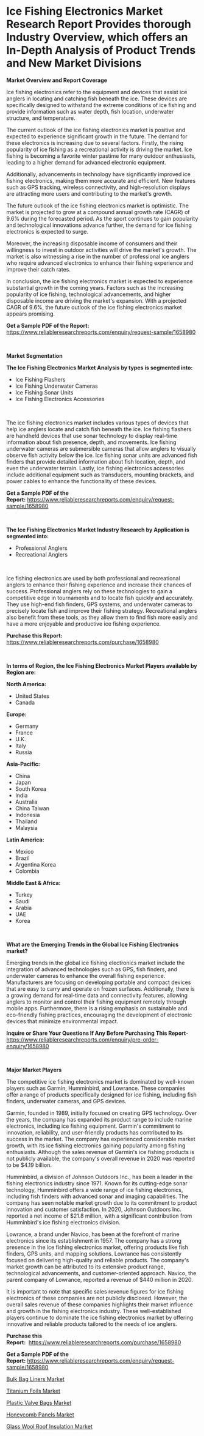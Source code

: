 <p><h1>Ice Fishing Electronics Market Research Report Provides thorough Industry Overview, which offers an In-Depth Analysis of Product Trends and New Market Divisions</h1></p><p><strong>Market Overview and Report Coverage</strong></p>
<p><p>Ice fishing electronics refer to the equipment and devices that assist ice anglers in locating and catching fish beneath the ice. These devices are specifically designed to withstand the extreme conditions of ice fishing and provide information such as water depth, fish location, underwater structure, and temperature.</p><p>The current outlook of the ice fishing electronics market is positive and expected to experience significant growth in the future. The demand for these electronics is increasing due to several factors. Firstly, the rising popularity of ice fishing as a recreational activity is driving the market. Ice fishing is becoming a favorite winter pastime for many outdoor enthusiasts, leading to a higher demand for advanced electronic equipment.</p><p>Additionally, advancements in technology have significantly improved ice fishing electronics, making them more accurate and efficient. New features such as GPS tracking, wireless connectivity, and high-resolution displays are attracting more users and contributing to the market's growth.</p><p>The future outlook of the ice fishing electronics market is optimistic. The market is projected to grow at a compound annual growth rate (CAGR) of 9.6% during the forecasted period. As the sport continues to gain popularity and technological innovations advance further, the demand for ice fishing electronics is expected to surge.</p><p>Moreover, the increasing disposable income of consumers and their willingness to invest in outdoor activities will drive the market's growth. The market is also witnessing a rise in the number of professional ice anglers who require advanced electronics to enhance their fishing experience and improve their catch rates.</p><p>In conclusion, the ice fishing electronics market is expected to experience substantial growth in the coming years. Factors such as the increasing popularity of ice fishing, technological advancements, and higher disposable income are driving the market's expansion. With a projected CAGR of 9.6%, the future outlook of the ice fishing electronics market appears promising.</p></p>
<p><strong>Get a Sample PDF of the Report:</strong> <a href="https://www.reliableresearchreports.com/enquiry/request-sample/1658980">https://www.reliableresearchreports.com/enquiry/request-sample/1658980</a></p>
<p>&nbsp;</p>
<p><strong>Market Segmentation</strong></p>
<p><strong>The Ice Fishing Electronics Market Analysis by types is segmented into:</strong></p>
<p><ul><li>Ice Fishing Flashers</li><li>Ice Fishing Underwater Cameras</li><li>Ice Fishing Sonar Units</li><li>Ice Fishing Electronics Accessories</li></ul></p>
<p>&nbsp;</p>
<p><p>The ice fishing electronics market includes various types of devices that help ice anglers locate and catch fish beneath the ice. Ice fishing flashers are handheld devices that use sonar technology to display real-time information about fish presence, depth, and movements. Ice fishing underwater cameras are submersible cameras that allow anglers to visually observe fish activity below the ice. Ice fishing sonar units are advanced fish finders that provide detailed information about fish location, depth, and even the underwater terrain. Lastly, ice fishing electronics accessories include additional equipment such as transducers, mounting brackets, and power cables to enhance the functionality of these devices.</p></p>
<p><strong>Get a Sample PDF of the Report:</strong>&nbsp;<a href="https://www.reliableresearchreports.com/enquiry/request-sample/1658980">https://www.reliableresearchreports.com/enquiry/request-sample/1658980</a></p>
<p>&nbsp;</p>
<p><strong>The Ice Fishing Electronics Market Industry Research by Application is segmented into:</strong></p>
<p><ul><li>Professional Anglers</li><li>Recreational Anglers</li></ul></p>
<p>&nbsp;</p>
<p><p>Ice fishing electronics are used by both professional and recreational anglers to enhance their fishing experience and increase their chances of success. Professional anglers rely on these technologies to gain a competitive edge in tournaments and to locate fish quickly and accurately. They use high-end fish finders, GPS systems, and underwater cameras to precisely locate fish and improve their fishing strategy. Recreational anglers also benefit from these tools, as they allow them to find fish more easily and have a more enjoyable and productive ice fishing experience.</p></p>
<p><strong>Purchase this Report:</strong>&nbsp; <a href="https://www.reliableresearchreports.com/purchase/1658980">https://www.reliableresearchreports.com/purchase/1658980</a></p>
<p>&nbsp;</p>
<p><strong>In terms of Region, the Ice Fishing Electronics Market Players available by Region are:</strong></p>
<p>
    <p> <strong> North America: </strong>
        <ul>
            <li>United States</li>
            <li>Canada</li>
        </ul>
        </p> 
    <p> <strong> Europe: </strong>
        <ul>
            <li>Germany</li>
            <li>France</li>
            <li>U.K.</li>
            <li>Italy</li>
            <li>Russia</li>
        </ul>
        </p> 
    <p> <strong> Asia-Pacific: </strong>
        <ul>
            <li>China</li>
            <li>Japan</li>
            <li>South Korea</li>
            <li>India</li>
            <li>Australia</li>
            <li>China Taiwan</li>
            <li>Indonesia</li>
            <li>Thailand</li>
            <li>Malaysia</li>
        </ul>
        </p> 
    <p> <strong> Latin America: </strong>
        <ul>
            <li>Mexico</li>
            <li>Brazil</li>
            <li>Argentina Korea</li>
            <li>Colombia</li>
        </ul>
        </p> 
    <p> <strong> Middle East & Africa: </strong>
        <ul>
            <li>Turkey</li>
            <li>Saudi</li>
            <li>Arabia</li>
            <li>UAE</li>
            <li>Korea</li>
        </ul>
    </p>
    </p>
<p>&nbsp;</p>
<p><strong>What are the Emerging Trends in the Global Ice Fishing Electronics market?</strong></p>
<p><p>Emerging trends in the global ice fishing electronics market include the integration of advanced technologies such as GPS, fish finders, and underwater cameras to enhance the overall fishing experience. Manufacturers are focusing on developing portable and compact devices that are easy to carry and operate on frozen surfaces. Additionally, there is a growing demand for real-time data and connectivity features, allowing anglers to monitor and control their fishing equipment remotely through mobile apps. Furthermore, there is a rising emphasis on sustainable and eco-friendly fishing practices, encouraging the development of electronic devices that minimize environmental impact.</p></p>
<p><strong>Inquire or Share Your Questions If Any Before Purchasing This Report</strong>- <a href="https://www.reliableresearchreports.com/enquiry/pre-order-enquiry/1658980">https://www.reliableresearchreports.com/enquiry/pre-order-enquiry/1658980</a></p>
<p>&nbsp;</p>
<p><strong>Major Market Players</strong></p>
<p><p>The competitive ice fishing electronics market is dominated by well-known players such as Garmin, Humminbird, and Lowrance. These companies offer a range of products specifically designed for ice fishing, including fish finders, underwater cameras, and GPS devices. </p><p>Garmin, founded in 1989, initially focused on creating GPS technology. Over the years, the company has expanded its product range to include marine electronics, including ice fishing equipment. Garmin's commitment to innovation, reliability, and user-friendly products has contributed to its success in the market. The company has experienced considerable market growth, with its ice fishing electronics gaining popularity among fishing enthusiasts. Although the sales revenue of Garmin's ice fishing products is not publicly available, the company's overall revenue in 2020 was reported to be $4.19 billion.</p><p>Humminbird, a division of Johnson Outdoors Inc., has been a leader in the fishing electronics industry since 1971. Known for its cutting-edge sonar technology, Humminbird offers a wide range of ice fishing electronics, including fish finders with advanced sonar and imaging capabilities. The company has seen notable market growth due to its commitment to product innovation and customer satisfaction. In 2020, Johnson Outdoors Inc. reported a net income of $21.8 million, with a significant contribution from Humminbird's ice fishing electronics division.</p><p>Lowrance, a brand under Navico, has been at the forefront of marine electronics since its establishment in 1957. The company has a strong presence in the ice fishing electronics market, offering products like fish finders, GPS units, and mapping solutions. Lowrance has consistently focused on delivering high-quality and reliable products. The company's market growth can be attributed to its extensive product range, technological advancements, and customer-oriented approach. Navico, the parent company of Lowrance, reported a revenue of $440 million in 2020.</p><p>It is important to note that specific sales revenue figures for ice fishing electronics of these companies are not publicly disclosed. However, the overall sales revenue of these companies highlights their market influence and growth in the fishing electronics industry. These well-established players continue to dominate the ice fishing electronics market by offering innovative and reliable products tailored to the needs of ice anglers.</p></p>
<p><strong>Purchase this Report:</strong>&nbsp;&nbsp;<a href="https://www.reliableresearchreports.com/purchase/1658980">https://www.reliableresearchreports.com/purchase/1658980</a></p>
<p></p>
<p><strong>Get a Sample PDF of the Report:</strong>&nbsp;<a href="https://www.reliableresearchreports.com/enquiry/request-sample/1658980">https://www.reliableresearchreports.com/enquiry/request-sample/1658980</a></p>
<p><p><a href="https://github.com/Chiragrp25/Market-Research-Report-List-2/blob/main/bulk-bag-liners-market.md">Bulk Bag Liners Market</a></p><p><a href="https://www.linkedin.com/pulse/titanium-foils-market-size-2023-2030-global-industrial-8qb3e/">Titanium Foils Market</a></p><p><a href="https://github.com/santosh758595/Market-Research-Report-List-2/blob/main/plastic-valve-bags-market.md">Plastic Valve Bags Market</a></p><p><a href="https://www.linkedin.com/pulse/honeycomb-panels-market-size-share-amp-trends-analysis-cogve/">Honeycomb Panels Market</a></p><p><a href="https://www.linkedin.com/pulse/glass-wool-roof-insulation-market-research-report-unlocks-wq3qe/">Glass Wool Roof Insulation Market</a></p></p>